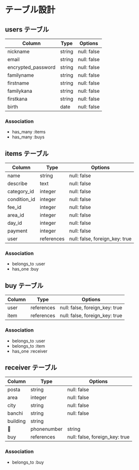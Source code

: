 # テーブル設計

## users テーブル

| Column             | Type   | Options     |
| -----------------  | ------ | ----------- |
| nickname           | string | null: false |
| email              | string | null: false |
| encrypted_password | string | null: false |
| familyname         | string | null: false |
| firstname          | string | null: false |
| familykana         | string | null: false |
| firstkana          | string | null: false |
| birth              | date   | null: false |

### Association

- has_many :items
- has_many  :buys

## items テーブル

| Column      | Type       | Options                        |
| ---------   | ---------  | ------------------------------ |
| name        | string     | null: false                    |
| describe    | text       | null: false                    |
| category_id | integer    | null: false                    |
| condition_id| integer    | null: false                    |
| fee_id      | integer    | null: false                    |
| area_id     | integer    | null: false                    |
| day_id      | integer    | null: false                    |
| payment     | integer    | null: false                    |
| user        | references | null: false, foreign_key: true | 
<!-- Column:userはマイグレーションファイルと合わせるためにこちらの記述に統一します。_idとintegerでも使えるのですが、エラー回避や分かりやすさ重視であえてこの書き方でOKである旨メンターさん確認も済んでおります -->

### Association

- belongs_to :user
- has_one  :buy

## buy テーブル

| Column  | Type       | Options                        |
| ------- | ---------- | ------------------------------ |
| user    | references | null: false, foreign_key: true |
| item    | references | null: false, foreign_key: true |

### Association

- belongs_to :user
- belongs_to :item
- has_one  :receiver



## receiver テーブル

| Column        | Type       | Options                        |
| -----------   | ---------- | ------------------------------ |
| posta         | string     | null: false                    |
| area          | integer    | null: false                    |
| city          | string     | null: false                    |
| banchi        | string     | null: false                    |
| building      | string     |                                |
| phonenumber   | string     | null: false                    |
| buy           | references | null: false, foreign_key: true |

### Association

- belongs_to :buy
